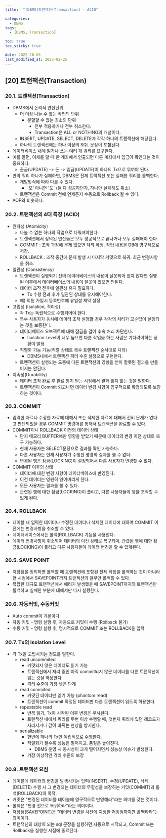 ```yaml
---
title:  "[DBMS]트랜잭션(Transaction) - ACID"

categories:
  - DBMS
tags:
  - [DBMS, Transaction]

toc: true
toc_sticky: true

date: 2022-10-03
last_modified_at: 2023-02-25
---
```

[20] 트랜잭션(Transaction)
---
### 20.1. 트랜잭션(Transaction)

- DBMS에서 논리적 연산단위.
  - 더 이상 나눌 수 없는 작업의 단위
    - 분할할 수 없는 최소의 단위
      - 전부 적용하거나 전부 취소한다.
      - Transaction은 ALL or NOTHING의 개념이다.
  - INSERT, UPDATE, SELECT, DELETE가 각각 하나의 트랜잭션에 해당된다.
  - 하나의 트랜잭션에는 하나 이상의 SQL 문장이 포함된다.
- 데이터베이스 내에 읽거나 쓰는 여러 개 쿼리를 요구한다.
- 예를 들면, 이체를 할 때 한 계좌에서 인출되면 다른 계좌에서 입금이 확인되는 것이 중요하다.
  - 출금(UPDATE) -> 돈 -> 입금(UPDATE)이 하나의 Tx으로 묶여야 된다.
- 만약 쿼리 하나가 실패하면, DBMS은 전체 트랙잭션 또는 실패한 쿼리를 롤백한다.
  - 개발방식에 따라 다를 수 있다.
    - '모' 아니면 '도' (둘 다 성공하던가, 하나만 실패해도 취소)
  - 트랜잭션은 Commit 전에 언제든지 수동으로 Rollback 될 수 있다.
- AOP와 비슷하다.

### 20.2. 트랜잭션의 4대 특징 (ACID)

- 원자성 (Atomicity)
  - 나눌 수 없는 하나의 작업으로 다뤄져야한다.
  - 트랜잭션에서 정의된 연산들은 모두 성공적으로 끝나거나 모두 실패해야 한다.
  - COMMIT : 조작 과정에 문제 없으면 처리 확정. 작업 내용을 DB에 영구적으로 저장.
  - ROLLBACK : 조작 중간에 문제 발생 시 마지막 커밋으로 복귀. 최근 변경사항을 취소.
- 일관성 (Consistency)
  - 트랜잭션이 실행되기 전의 데이터베이스의 내용이 잘못되어 있지 않다면 실행된 이후에서 데이터베이스의 내용이 잘못이 있으면 안된다.
  - 데이터 조작 전후에 일관성 유지 필요하다.
    - Tx 수행 전과 후가 일관된 상태를 유지해야한다.
  - 예) 회원 가입시 등록번호에 유일성 제약 설정
- 고립성 (Isolation, 격리성)
  - 각 Tx는 독립적으로 수행되어야 한다.
  - 복수 사용자가 동시에 데이터 조작 실행할 경우 각각의 처리가 모순없이 실행되는 것을 보증한다.
  - 데이터베이스 오브젝트에 대해 잠금을 걸어 후속 처리 차단한다.
    - Isolation Level이 너무 높으면 다른 작업을 하는 사람은 기다려야하는 상황이 발생
  - 직렬화 가능 기능(직렬 상태로 복수 트랜잭션 순서대로 처리)
    - DBMS내에서 트랜잭션 격리 수준 설정으로 구현한다.
  - 트랜잭션이 실행되는 도중에 다른 트랜잭션의 영향을 받아 잘못된 결과를 만들어서는 안된다.
- 지속성(Durability)
  - 데이터 조작 완료 후 완료 통지 받는 시점에서 결과 잃지 않는 것을 말한다.
  - 트랜잭션이 Commit 되고나면 데이터 변경 사항이 영구적으로 확정되도록 보장하는 것이다.

### 20.3. COMMIT

- 입력한 자료나 수정한 자료에 대해서 또는 삭제한 자료에 대해서 전혀 문제가 없다고 판단되었을 경우 COMMIT 명령어를 통해서 트랜잭션을 완료할 수 있다.
- COMMIT이나 ROLLBACK 이전의 데이터 상태
  - 단지 메모리 BUFFER에만 영향을 받았기 때문에 데이터의 변경 이전 상태로 복구 가능하다.
  - 현재 사용자는 SELECT문장으로 결과를 확인 가능하다.
  - 다른 사용자는 현재 사용자가 수행한 명령의 결과를 볼 수 없다.
  - 변경된 행은 잠금(LOCKING)이 설정되어서 다른 사용자가 변경할 수 없다.
- COMMIT 이후의 상태
  - 데이터에 대한 변경 사항이 데이터베이스에 반영된다.
  - 이전 데이터는 영원히 잃어버리게 된다.
  - 모든 사용자는 결과를 볼 수 있다.
  - 관련된 행에 대한 잠금(LOCKING)이 풀리고, 다른 사용자들이 행을 조작할 수 있게 된다.

### 20.4. ROLLBACK

- 테이블 내 입력한 데이터나 수정한 데이터나 삭제한 데이터에 대하여 COMMIT 이전에는 변경사항을 취소할 수 있다.
- 데이터베이스에서는 롤백(ROLLBACK) 기능을 사용한다.
- 데이터 변경사항이 취소되어 데이터의 이전 상태로 복구되며, 관련된 행에 대한 잠금(LOCKING)이 풀리고 다른 사용자들이 데이터 변경을 할 수 있게된다.

### 20.5. SAVE POINT

- 저장점을 정의하면 롤백할 때 트랜잭션에 포함된 전체 작업을 롤백하는 것이 아니라 현 시점에서 SAVEPOINT까지 트랜잭션의 일부만 롤백할 수 있다.
- 복잡한 대규모 트랜잭션에서 에러가 발생했을 때 SAVEPOINT까지의 트랜잭션만 롤백하고 실패한 부분에 대해서만 다시 실행한다.

### 20.6. 자동커밋, 수동커밋

- Auto commit이 기본이다.
- 자동 커밋 - 명령 실행 후, 자동으로 커밋이 수행 (Rollback 불가)
- 수동 커밋 - 명령 실행 후, 명시적으로 COMMIT 또는 ROLLBACK을 입력

### 20.7. Tx의 Isolation Level

- 각 Tx을 고립시키는 정도를 말한다.
  - read uncommited
    - 커밋되지 않은 데이터도 읽기 가능
    - 트랜잭션에서 처리 중인 아직 commit되지 않은 데이터를 다른 트랜잭션이 읽는 것을 허용한다.
    - 격리 수준이 가장 낮은 단계
  - read commited
    - 커밋된 데이터만 읽기 가능 (phantom read)
    - 트랜잭션이 commit 확정된 데이터만 다른 트랜잭션이 읽도록 허용한다.
  - repeatable read
    - 반복 읽기, Tx이 시작된 이후 변경은 무시된다.
    - 트랜잭션 내에서 쿼리를 두번 이상 수행할 때, 첫번재 쿼리에 있던 레코드가 사라지거나 값이 바뀌는 현상을 방지한다.
  - serializable
    - 한번에 하나의 Tx만 독립적으로 수행한다.
    - 직렬화가 될수록 성능은 떨어지고, 품질은 높아진다.
      - DBMS 운영 시 동시성이 크게 떨어지면서 성능상 이슈가 발생한다.
    - 가장 이상적인 격리 수준의 보장

### 20.8. 트랜잭션 요점

- 테이블에 데이터의 변경을 발생시키는 입력(INSERT), 수정(UPDATE), 삭제(DELETE) 수행 시 그 변경되는 데이터의 무결성을 보장하는 커밋(COMMIT)과 롤백(ROLLBACK)의 목적.
- 커밋은 "변경된 데이터를 테이블에 영구적으로 반영해라"라는 의미를 갖는 것이다.
- 롤백은 "변경 전으로 복귀하라"라는 의미이다.
- 저장점(SAVEPOINT)은 "데이터 변경을 사전에 지정한 저장점까지만 롤백하라"는 의미이다.
- 트랜잭션의 대상이 되는 sql 문장을 실행하면 자동으로 시작되고, Commit 또는 Rollback을 실행한 시점에 종료된다.